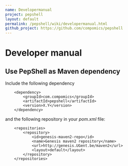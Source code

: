 ```yaml
---
name: Developermanual
project: pepshell
layout: default
permalink: /pepshell/wiki/developermanual.html
github_project: https://github.com/compomics/pepshell
---
```


# Developer manual

## Use PepShell as Maven dependency

Include the following dependency

```
    <dependency>
        <groupId>com.compomics</groupId>
        <artifactId>pepshell</artifactId>
        <version>X.Y</version>
    </dependency>
```

and the following repository in your _pom.xml_ file:

```
    <repositories>                   
        <repository>
            <id>genesis-maven2-repo</id>
            <name>Genesis maven2 repository</name>
            <url>http://genesis.UGent.be/maven2</url>
            <layout>default</layout>
        </repository>              
    </repositories>
```
